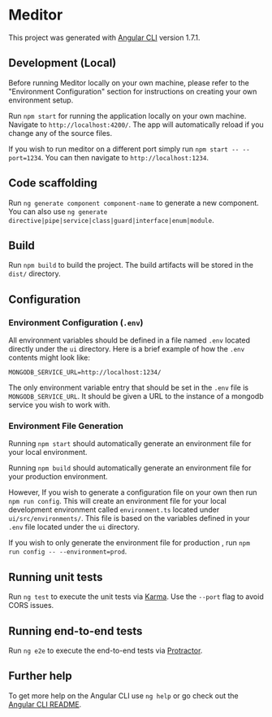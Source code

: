 # Meditor

This project was generated with [Angular CLI](https://github.com/angular/angular-cli) version 1.7.1.

## Development (Local)

Before running Meditor locally on your own machine, please refer to the "Environment Configuration" section for instructions on creating your own environment setup.

Run `npm start` for running the application locally on your own machine. Navigate to `http://localhost:4200/`. The app will automatically reload if you change any of the source files.  

If you wish to run meditor on a different port simply run `npm start -- --port=1234`.  You can then navigate to `http://localhost:1234`. 

## Code scaffolding

Run `ng generate component component-name` to generate a new component. You can also use `ng generate directive|pipe|service|class|guard|interface|enum|module`.

## Build

Run `npm build` to build the project. The build artifacts will be stored in the `dist/` directory.

## Configuration

### Environment Configuration (`.env`)
All environment variables should be defined in a file named `.env` located directly under the `ui` directory.  Here is a brief example of how the `.env` contents might look like:

`MONGODB_SERVICE_URL=http://localhost:1234/`

The only environment variable entry that should be set in the `.env` file is `MONGODB_SERVICE_URL`.  It should be given a URL to the instance of a mongodb service you wish to work with.

### Environment File Generation
Running `npm start` should automatically generate an environment file for your local environment.  

Running `npm build` should automatically generate an environment file for your production environment.

However, If you wish to generate a configuration file on your own then run `npm run config`.  This will create an environment file for your local development environment called `environment.ts` located under `ui/src/environments/`.  This file is based on the variables defined in your `.env` file located under the `ui` directory.  

If you wish to only generate the environment file for production , run `npm run config -- --environment=prod`.

## Running unit tests

Run `ng test` to execute the unit tests via [Karma](https://karma-runner.github.io).  Use the `--port` flag to avoid CORS issues.

## Running end-to-end tests

Run `ng e2e` to execute the end-to-end tests via [Protractor](http://www.protractortest.org/).

## Further help

To get more help on the Angular CLI use `ng help` or go check out the [Angular CLI README](https://github.com/angular/angular-cli/blob/master/README.md).
